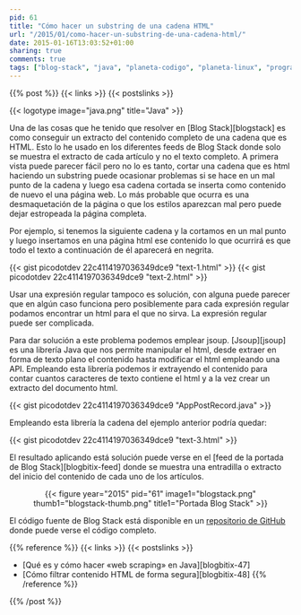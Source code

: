 ```yaml
---
pid: 61
title: "Cómo hacer un substring de una cadena HTML"
url: "/2015/01/como-hacer-un-substring-de-una-cadena-html/"
date: 2015-01-16T13:03:52+01:00
sharing: true
comments: true
tags: ["blog-stack", "java", "planeta-codigo", "planeta-linux", "programacion", "software"]
---
```


{{% post %}}
{{< links >}}
{{< postslinks >}}

{{< logotype image="java.png" title="Java" >}}

Una de las cosas que he tenido que resolver en [Blog Stack][blogstack] es como conseguir un extracto del contenido completo de una cadena que es HTML. Esto lo he usado en los diferentes feeds de Blog Stack donde solo se muestra el extracto de cada artículo y no el texto completo. A primera vista puede parecer fácil pero no lo es tanto, cortar una cadena que es html haciendo un substring puede ocasionar problemas si se hace en un mal punto de la cadena y luego esa cadena cortada se inserta como contenido de nuevo el una página web. Lo más probable que ocurra es una desmaquetación de la página o que los estilos aparezcan mal pero puede dejar estropeada la página completa.

Por ejemplo, si tenemos la siguiente cadena y la cortamos en un mal punto y luego insertamos en una página html ese contenido lo que ocurrirá es que todo el texto a continuación de él aparecerá en negrita.

{{< gist picodotdev 22c4114197036349dce9 "text-1.html" >}}
{{< gist picodotdev 22c4114197036349dce9 "text-2.html" >}}

Usar una expresión regular tampoco es solución, con alguna puede parecer que en algún caso funciona pero posiblemente para cada expresión regular podamos encontrar un html para el que no sirva. La expresión regular puede ser complicada.

Para dar solución a este problema podemos emplear jsoup. [Jsoup][jsoup] es una librería Java que nos permite manipular el html, desde extraer en forma de texto plano el contenido hasta modificar el html empleando una API. Empleando esta librería podemos ir extrayendo el contenido para contar cuantos caracteres de texto contiene el html y a la vez crear un extracto del documento html.

{{< gist picodotdev 22c4114197036349dce9 "AppPostRecord.java" >}}

Empleando esta librería la cadena del ejemplo anterior podría quedar:

{{< gist picodotdev 22c4114197036349dce9 "text-3.html" >}}

El resultado aplicando está solución puede verse en el [feed de la portada de Blog Stack][blogbitix-feed] donde se muestra una entradilla o extracto del inicio del contenido de cada uno de los artículos.

<div class="media" style="text-align: center;">
	{{< figure year="2015" pid="61"
    	image1="blogstack.png" thumb1="blogstack-thumb.png" title1="Portada Blog Stack" >}}
</div>

El código fuente de Blog Stack está disponible en un [repositorio de GitHub](https://github.com/picodotdev/blog-stack/tree/master) donde puede verse el código completo.

{{% reference %}}
{{< links >}}
{{< postslinks >}}
* [Qué es y cómo hacer «web scraping» en Java][blogbitix-47]
* [Cómo filtrar contenido HTML de forma segura][blogbitix-48]
{{% /reference %}}

{{% /post %}}
